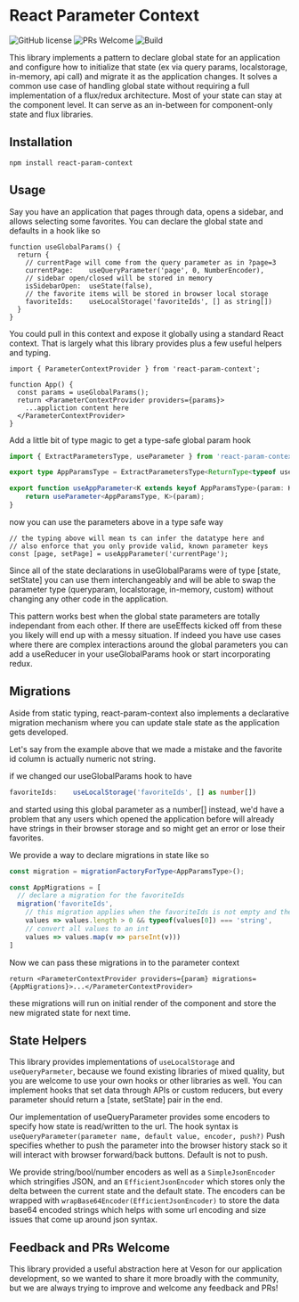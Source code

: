 # React Parameter Context
![GitHub license](https://img.shields.io/badge/license-MIT-blue.svg) ![PRs Welcome](https://img.shields.io/badge/PRs-welcome-brightgreen.svg) ![Build](https://github.com/veson-nautical/react-param-context/actions/workflows/build.yml/badge.svg)

This library implements a pattern to declare global state for an application and configure how to initialize that state (ex via query params, localstorage, in-memory, api call) and migrate it as the application changes. It solves a common use case of handling global state without requiring a full
implementation of a flux/redux architecture. Most of your state can stay at the component level. It can serve as an in-between for component-only state and flux libraries.

## Installation

`npm install react-param-context`

## Usage

Say you have an application that pages through data, opens a sidebar, and allows selecting some favorites. You can declare the global state and defaults in a hook like so

```tsx
function useGlobalParams() {
  return {
    // currentPage will come from the query parameter as in ?page=3
    currentPage:    useQueryParameter('page', 0, NumberEncoder),
    // sidebar open/closed will be stored in memory
    isSidebarOpen:  useState(false),
    // the favorite items will be stored in browser local storage
    favoriteIds:    useLocalStorage('favoriteIds', [] as string[])
  }
}
```

You could pull in this context and expose it globally using a standard React context. That is largely what this library provides plus a few useful helpers and typing.

```tsx
import { ParameterContextProvider } from 'react-param-context';

function App() {
  const params = useGlobalParams();
  return <ParameterContextProvider providers={params}>
    ...appliction content here
  </ParameterContextProvider>
}
```

Add a little bit of type magic to get a type-safe global param hook

```ts
import { ExtractParametersType, useParameter } from 'react-param-context';

export type AppParamsType = ExtractParametersType<ReturnType<typeof useGlobalParams>>;

export function useAppParameter<K extends keyof AppParamsType>(param: K) {
    return useParameter<AppParamsType, K>(param);
}
```

now you can use the parameters above in a type safe way

```tsx
// the typing above will mean ts can infer the datatype here and
// also enforce that you only provide valid, known parameter keys
const [page, setPage] = useAppParameter('currentPage'); 
```

Since all of the state declarations in useGlobalParams were of type [state, setState] you can use
them interchangeably and will be able to swap the parameter type (queryparam, localstorage, in-memory, custom) without changing any other code in the application.

This pattern works best when the global state parameters are totally independant from each other.
If there are useEffects kicked off from these you likely will end up with a messy situation. 
If indeed you have use cases where there are complex interactions around the global parameters you can add a useReducer in your useGlobalParams hook or start incorporating redux.

## Migrations

Aside from static typing, react-param-context also implements a declarative migration mechanism where you can update stale state as the application gets developed.

Let's say from the example above that we made a mistake and the favorite id column is actually numeric not string.

if we changed our useGlobalParams hook to have
```ts
favoriteIds:    useLocalStorage('favoriteIds', [] as number[])
```
and started using this global parameter as a number[] instead, we'd have a problem that
any users which opened the application before will already have strings in their browser
storage and so might get an error or lose their favorites.

We provide a way to declare migrations in state like so

```ts
const migration = migrationFactoryForType<AppParamsType>();

const AppMigrations = [
  // declare a migration for the favoriteIds
  migration('favoriteIds',
    // this migration applies when the favoriteIds is not empty and the first value is of type string
    values => values.length > 0 && typeof(values[0]) === 'string',
    // convert all values to an int
    values => values.map(v => parseInt(v)))
]
```

Now we can pass these migrations in to the parameter context

```tsx
return <ParameterContextProvider providers={param} migrations={AppMigrations}>...</ParameterContextProvider>
```

these migrations will run on initial render of the component and store the new migrated state for 
next time.

## State Helpers

This library provides implementations of `useLocalStorage` and `useQueryParmeter`, because we found
existing libraries of mixed quality, but you are welcome to use your own hooks or other libraries as well. You can implement hooks that set data through APIs or custom reducers, but every parameter
should return a [state, setState] pair in the end.

Our implementation of useQueryParameter provides some encoders to specify how state is read/written
to the url. The hook syntax is `useQueryParameter(parameter name, default value, encoder, push?)`
Push specifies whether to push the parameter into the browser history stack so it will interact with browser forward/back buttons. Default is not to push.

We provide string/bool/number encoders as well as a `SimpleJsonEncoder` which stringifies JSON, and an `EfficientJsonEncoder` which stores only the delta between the current state and the default state.
The encoders can be wrapped with `wrapBase64Encoder(EfficientJsonEncoder)` to store the data base64
encoded strings which helps with some url encoding and size issues that come up around json syntax.

## Feedback and PRs Welcome

This library provided a useful abstraction here at Veson for our application development, so we wanted to share it more broadly with the community, but we are always trying to improve and welcome any feedback and PRs!
